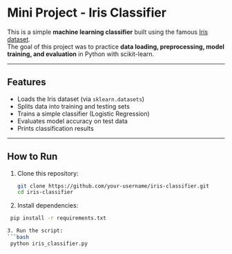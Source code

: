 # Mini Project - Iris Classifier

This is a simple **machine learning classifier** built using the famous [Iris dataset](https://archive.ics.uci.edu/dataset/53/iris).  
The goal of this project was to practice **data loading, preprocessing, model training, and evaluation** in Python with scikit-learn.

---

## Features
- Loads the Iris dataset (via `sklearn.datasets`)
- Splits data into training and testing sets
- Trains a simple classifier (Logistic Regression)
- Evaluates model accuracy on test data
- Prints classification results

---

## How to Run
1. Clone this repository:
   ```bash
   git clone https://github.com/your-username/iris-classifier.git
   cd iris-classifier
   
2. Install dependencies:
 ```bash
  pip install -r requirements.txt

3. Run the script:
 ```bash
  python iris_classifier.py
